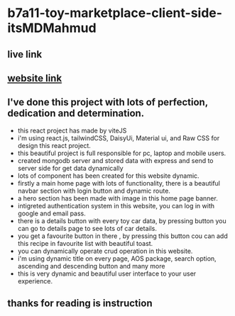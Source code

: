 # b7a11-toy-marketplace-client-side-itsMDMahmud
## live link
## [website link](https://mini-wheels-e3360.web.app/)
## I've done this project with lots of perfection, dedication and determination.
* this react project has made by viteJS
* i'm using react.js, tailwindCSS, DaisyUi, Material ui, and Raw CSS for design this react project.
* this beautiful project is full responsible for pc, laptop and mobile users.
* created mongodb server and stored data with express and send to server side for get data dynamically
* lots of component has been created for this website dynamic.
* firstly a main home page with lots of functionality, there is a beautiful navbar section with login button and dynamic route.
* a hero section has been made with image in this home page banner.
* intigreted authentication system in this website, you can log in with google and email pass.
* there is a details button with every toy car data, by pressing button you can go to details page to see lots of car details.
* you get a favourite button in there , by pressing this button cou can add this recipe in favourite list with beautiful toast.
* you can dynamically operate crud operation in this website.
* i'm using dynamic title on every page, AOS package, search option, ascending and descending button and many more
* this is very dynamic and beautiful user interface to your user experience.
## thanks for reading is instruction
